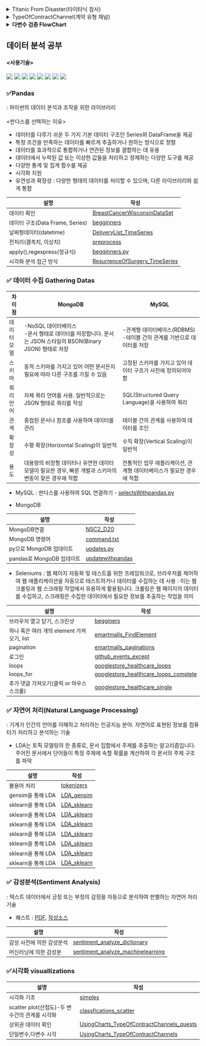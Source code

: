 <details>
<summary>Titanic From Disaster(타이타닉 참사)</summary>

  #### DDA (기술통계분석)
| Variable | Definition | 분석가 의견 |
| --- | --- | --- |
| PassengerId | 승객 고유 식별 번호| 수치형-이산형, 레코드 개수와 동일하기 때문에 분석에는 적당하지 않음 |
| survived | 생존여부( 0 = No, 1 = Yes ) | 범주형-명목형, 죽거나 살거나 두가지로 분류됨 |
| Pclass | 선실 등급 ( 1 = 1st, 2 = 2nd, 3 = 3rd) | 범주형-순서형, 티켓이 3개의 등급으로 분류됨 |
| Name | 승객 이름 | 범주형-명목형, 확인 결과 승객이 고유한 이름을 가지고 있음 |
| Sex | 승객 성별 | 범주형-명목형, 확인 결과 male/female 두가지로 분류됨 |
| Age | 승객 나이 | 수치형-이산형 |
| Sibsp | 함께 탑승한 형제, 자매, 배우자의 수 | 수치형-이산형, 타이타닉에 동승한 형제/자매/배우자를 합친수로 각각 다른 값이 존재 |
| Parch | 함께 탑승한 부모, 자녀의 수 | 수치형-이산형, 타이타닉에 동승한 부모님과 자녀를 합친수로 각각 다른 값이 존재 |
| Ticket | 티켓 번호 | 범주형-명목형, 탑승객마다 다른 티켓 번호를 가지고 있음 |
| Fare | 지불한 운임 비용 | 수치형-이산형 |
| Cabin | 선실 번호 | 범주형-명목형 |
| Embarked | 탑승한 항구(C = Cherbourg, Q = Queenstown, S = Southampton) | 범주형-명목형 |

</details>

<details>
<summary>TypeOfContractChannel(계약 유형 채널)</summary>

#### DDA (기술통계분석)
| Variable | Definition | Key | 분석가 의견 |
| --- | --- | --- | --- |
| id | 아이디 | | 수치형-이산형, 레코드 개수와 동일하기 때문에 분석에는 적당하지 않음 |
| type_of_contract | 계약방식 | 렌탈, 멤버십 | 범주형-명목형, 2개의 카테고리로 분류되어 순서나 계량적 의마가 없음 |
| type_of_contract2 | 계약종류 | Promotion, Normal, TAS, ... | 범주형-명목형, 데이터 간 순서나 계량적 의미 없음 |
| channel | 채널 | 서비스 방문, 홈쇼핑/방송, 렌탈 재계약... | 범주형-명목형, 20개의 카테고리로 나누어지고 순서나 계량적 의미가 없음 |
| datetime | 계약 날짜 | | 범주형-순서형, 계약 날짜는 날짜 간에 순서는 있지만 날짜 간의 간격이 일정하지 않고 동일하지 않음 |
| Term | 계약 기간 | 60, 36, 12, 39 | 범주형-명목형, 4개의 카테고리로 분류됨 |
| payment_type | 결제방식 | CMS, 카드이체, 무통장, ... | 범주형-명목형, 5개의 카테고리로 순서 상관없이 나누어짐 |
| product | 제품 | K1, K2, K3, K4, ... | 범주형-명목형, 순서 상관없는 6개의 제품 카테고리로 분류됨 |
| amount | 제품 가격 | | 수치형-이산형, 정수 값을 가지고 있으며 제품마다 각기 다른 가격을 가지고 있음 |
| state | 상태 | 계약확정, 해약확정, 기간만료, ... | 범주형-명목형, 4개의 카테고리로 분류됨 |
| overdue_count | 연체횟수 | | 수치형-이산형, 연속적인 값 중 하나의 정수값으로 표현됨 |
| overdue | 연체 | 있음, 없음 | 범주형-명목형, 2개의 카테고리로 분류. 대부분 없음에 해당되어 분석에는 적당하지 않음 |
| credit rating | 신용등급 | 1, 2, 5, 8, ... | 범주형-순서형, 신용등급은 일정 범위 내에서 순서대로 구분됨 |
| bank | 은행 | 새마을금고, 현대카드, 우리은행, ... | 범주형-명목형 |
| cancellation | 취소 | 정상, 해약 | 범주형-명목형, 정상 혹은 해약 2개의 범주로 분류됨 |
| age | 나이 | | 수치형-연속형, 나이는 연속적인 숫자로 표현되며 정수 또는 소수점 형태로도 표현이 가능함 |
| Mileage | 마일리지 | | 수치형-이산형, amount에 따라 마일리지가 달라짐 |

</details>
<details>
<summary><strong>다변수 검증 FlowChart</strong></summary>

![image](./images/HyeIn.drawio.png)
</details>

## 데이터 분석 공부
#### <사용기술>
<img src="https://img.shields.io/badge/ANACONDA-44A833?style=for-the-badge&logo=ANACONDA&logoColor=white"> <img src="https://img.shields.io/badge/GITHUB-181717?style=for-the-badge&logo=GITHUB&logoColor=white"> <img src="https://img.shields.io/badge/SELENIUM-43B02A?style=for-the-badge&logo=SELENIUM&logoColor=white"> <img src="https://img.shields.io/badge/PYTHON-3776AB?style=for-the-badge&logo=PYTHON&logoColor=white"> <img src="https://img.shields.io/badge/MONGODB-47A248?style=for-the-badge&logo=MONGODB&logoColor=white"> <img src="https://img.shields.io/badge/MYSQL-4479A1?style=for-the-badge&logo=MYSQL&logoColor=white"> <img src="https://img.shields.io/badge/VISUAL STUDIO CODE-007ACC?style=for-the-badge&logo=VISUAL STUDIO CODE&logoColor=white"> <img src="https://img.shields.io/badge/JUPYTER-F37626?style=for-the-badge&logo=JUPYTER&logoColor=white">
### ✅Pandas
: 파이썬의 데이터 분석과 조작을 위한 라이브러리<br><br>
<판다스를 선택하는 이유>
- 데이터를 다루기 쉬운 두 가지 기본 데이터 구조인 Series와 DataFrame을 제공
- 특정 조건을 만족하는 데이터를 빠르게 추출하거나 원하는 방식으로 정렬
- 데이터를 효과적으로 통합하거나 연관된 정보를 결합하는 데 유용
- 데이터에서 누락된 값 또는 이상한 값들을 처리하고 정제하는 다양한 도구를 제공
- 다양한 통계 및 집계 함수를 제공
- 시각화 지원
- 유연성과 확장성 : 다양한 형태의 데이터를 처리할 수 있으며, 다른 라이브러리와 쉽게 통합

|설명|작성|
|---|---|
|데이터 확인|[BreastCancerWisconsinDataSet](https://github.com/aabchyein/study_data_analystics/blob/main/codes/pandass/BreastCancerWisconsinDataSet.ipynb)|
|데이터 구조(Data Frame, Series)|[begginners](https://github.com/aabchyein/study_data_analystics/blob/main/codes/pandass/begginners.ipynb)|
|날짜형데이터(datetime)|[DeliveryList_TimeSeries](https://github.com/aabchyein/study_data_analystics/blob/main/codes/pandass/DeliveryList_TimeSeries.ipynb)|
|전처리(결측치, 이상치)|[preprocess](https://github.com/aabchyein/study_data_analystics/blob/main/codes/pandass/preprocess.ipynb)|
|apply(),regexpress(정규식)|[begginners.py](https://github.com/aabchyein/study_data_analystics/blob/main/codes/pandass/begginners.py)|
|시각화 분석 접근 방식|[ResurrenceOfSurgery_TimeSeries](https://github.com/aabchyein/study_data_analystics/blob/main/codes/pandass/ResurrenceOfSurgery_TimeSeries.ipynb)|

### ✅ 데이터 수집 Gathering Datas
|차이점|MongoDB|MySQL|
|---|---|---|
|데이터<br>모델|-NoSQL 데이터베이스<br>-문서 형태로 데이터를 저장합니다. 문서는 JSON 스타일의 BSON(Binary JSON) 형태로 저장|-관계형 데이터베이스(RDBMS)<br>-테이블 간의 관계를 기반으로 데이터를 저장|
|스키마|동적 스키마를 가지고 있어 어떤 문서든지 필요에 따라 다른 구조를 가질 수 있음|고정된 스키마를 가지고 있어 데이터 구조가 사전에 정의되어야 함|
|쿼리 언어|자체 쿼리 언어를 사용. 일반적으로는 JSON 형태로 쿼리를 작성|SQL(Structured Query Language)을 사용하여 쿼리|
|관계|중첩된 문서나 참조를 사용하여 데이터를 관리|테이블 간의 관계를 사용하여 데이터를 조인|
|확장성|수평 확장(Horizontal Scaling)이 일반적|수직 확장(Vertical Scaling)이 일반적|
|용도|대용량의 비정형 데이터나 유연한 데이터 모델이 필요한 경우, 빠른 개발과 스키마의 변동이 잦은 경우에 적합|전통적인 업무 애플리케이션, 관계형 데이터베이스가 필요한 경우에 적합|

- MySQL
: 판다스를 사용하여 SQL 연결하기 - [selectsWithpandas.py](https://github.com/aabchyein/study_data_analystics/blob/main/codes/gatheringdatas/mysql/selectsWithpandas.py)

- MongoDB

|설명|작성|
|---|---|
|MongoDB연결|[NSC2_D20](https://github.com/aabchyein/study_data_analystics/blob/main/codes/gatheringdatas/mongodb/NSC2_D20.ipynb)|
|MongoDB 명령어|[command.txt](https://github.com/aabchyein/study_data_analystics/blob/main/codes/gatheringdatas/mongodb/command.txt)|
|py으로 MongoDB 업데이트|[updates.py](https://github.com/aabchyein/study_data_analystics/blob/main/codes/gatheringdatas/mongodb/updates.py)|
|pandas로 MongoDB 업데이트|[updatewithpandas](https://github.com/aabchyein/study_data_analystics/blob/main/codes/gatheringdatas/mongodb/updatewithpandas.ipynb)|

- Seleniums
: 웹 페이지 자동화 및 테스트를 위한 프레임워크로, 브라우저를 제어하여 웹 애플리케이션을 자동으로 테스트하거나 데이터를 수집하는 데 사용
: 이는 웹 크롤링과 웹 스크래핑 작업에서 유용하게 활용됩니다. 크롤링은 웹 페이지의 데이터를 수집하고, 스크래핑은 수집한 데이터에서 필요한 정보를 추출하는 작업을 의미

|설명|작성|
|---|---|
|브라우저 열고 닫기, 스크린샷|[begginers](https://github.com/aabchyein/study_data_analystics/blob/main/codes/gatheringdatas/seleniums/begginers.ipynb)|
|하나 혹은 여러 개의 element 가져오기, list|[emartmalls_FindElement](https://github.com/aabchyein/study_data_analystics/blob/main/codes/gatheringdatas/seleniums/emartmalls_FindElement.ipynb)|
|pagination|[emartmalls_paginations](https://github.com/aabchyein/study_data_analystics/blob/main/codes/gatheringdatas/seleniums/emartmalls_paginations.ipynb)|
|로그인|[github_events_except](https://github.com/aabchyein/study_data_analystics/blob/main/codes/gatheringdatas/seleniums/github_events_except.ipynb)|
|loops|[googlestore_healthcare_loops](https://github.com/aabchyein/study_data_analystics/blob/main/codes/gatheringdatas/seleniums/googlestore_healthcare_loops.ipynb)|
|loops_for|[googlestore_healthcare_loops_complete](https://github.com/aabchyein/study_data_analystics/blob/main/codes/gatheringdatas/seleniums/googlestore_healthcare_loops_complete.ipynb)|
|추가 댓글 가져오기(클릭 or 마우스 스크롤)|[googlestore_healthcare_single](https://github.com/aabchyein/study_data_analystics/blob/main/codes/gatheringdatas/seleniums/googlestore_healthcare_single.ipynb)|

### ✅ 자연어 처리(Natural Language Processing)
: 기계가 인간의 언어를 이해하고 처리하는 인공지능 분야. 자연어로 표현된 정보를 컴퓨터가 처리하고 분석하는 기술
- LDA는 토픽 모델링의 한 종류로, 문서 집합에서 주제를 추출하는 알고리즘입니다. 주어진 문서에서 단어들이 특정 주제에 속할 확률을 계산하여 각 문서의 주제 구조를 파악

|설명|작성|
|---|---|
|불용어 처리|[tokenizers](https://github.com/aabchyein/study_data_analystics/blob/main/codes/NLP/tokenizers.ipynb)|
|gensim을 통해 LDA|[LDA_gensim](https://github.com/aabchyein/study_data_analystics/blob/main/codes/NLP/LDA_gensim.ipynb)|
|sklearn을 통해 LDA|[LDA_sklearn](https://github.com/aabchyein/study_data_analystics/blob/main/codes/NLP/LDA_sklearn.ipynb)|
|sklearn을 통해 LDA|[LDA_sklearn](https://github.com/aabchyein/study_data_analystics/blob/main/codes/NLP/LDA_sklearn.ipynb)|
|sklearn을 통해 LDA|[LDA_sklearn](https://github.com/aabchyein/study_data_analystics/blob/main/codes/NLP/LDA_sklearn.ipynb)|
|sklearn을 통해 LDA|[LDA_sklearn](https://github.com/aabchyein/study_data_analystics/blob/main/codes/NLP/LDA_sklearn.ipynb)|
|sklearn을 통해 LDA|[LDA_sklearn](https://github.com/aabchyein/study_data_analystics/blob/main/codes/NLP/LDA_sklearn.ipynb)|
|sklearn을 통해 LDA|[LDA_sklearn](https://github.com/aabchyein/study_data_analystics/blob/main/codes/NLP/LDA_sklearn.ipynb)|
|sklearn을 통해 LDA|[LDA_sklearn](https://github.com/aabchyein/study_data_analystics/blob/main/codes/NLP/LDA_sklearn.ipynb)|

### ✅ 감성분석(Sentiment Analysis)
: 텍스트 데이터에서 긍정 또는 부정의 감정을 자동으로 분석하여 판별하는 자연어 처리 기술
- 퀘스트 : [PDF](https://docs.google.com/presentation/d/1BfNmgq14D24HLPPGolin2gt4Hoos6WTu9MNxdGrjw6Q/edit?usp=sharing), [작성소스](https://github.com/aabchyein/study_data_analystics/blob/main/codes/NLP/navermovierating_mechinelearning_quest.ipynb)

|설명|작성|
|---|---|
|감성 사전에 의한 감성분석|[sentiment_analyze_dictionary](https://github.com/aabchyein/study_data_analystics/blob/main/codes/NLP/sentiment_analyze_dictionary.ipynb)|
|머신러닝에 의한 감성분|[sentiment_analyze_machinelearning](https://github.com/aabchyein/study_data_analystics/blob/main/codes/NLP/sentiment_analyze_machinelearning.ipynb)|

### ✅시각화 visuallizations
|설명|작성|
|---|---|
|시각화 기초|[simples](https://github.com/aabchyein/study_data_analystics/blob/main/codes/visuallizations/simples.ipynb)|
|scatter plot(산점도)-두 변수간의 관계를 시각화|[classfications_scatter](https://github.com/aabchyein/study_data_analystics/blob/main/codes/visuallizations/classfications_scatter.ipynb)|
|상위권 데이터 확인|[UsingCharts_TypeOfContractChannels_quests](https://github.com/aabchyein/study_data_analystics/blob/main/codes/visuallizations/UsingCharts_TypeOfContractChannels_quests.ipynb)|
|단일변수,다변수 시각|[UsingCharts_TypeOfContractChannels](https://github.com/aabchyein/study_data_analystics/blob/main/codes/visuallizations/UsingCharts_TypeOfContractChannels.ipynb)|

